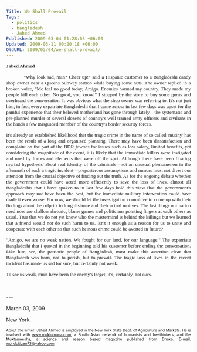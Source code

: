 ```yaml
---
Title: We Shall Prevail
Tags:
  - politics
  - bangladesh
  - Jahed Ahmed
Published: 2009-03-04 01:28:03 +06:00
Updated: 2009-03-11 00:20:18 +06:00
OldURL: 2009/03/04/we-shall-prevail/
---
```


<p class="MsoNormal" style="text-align: justify;"><span style="font-size: 10pt; font-family: Verdana;"><strong>Jahed Ahmed</strong></span></p>
<p class="MsoNormal" style="text-align: justify; text-indent: 0.5in;"><span style="font-size: 10pt; font-family: Verdana;">"Why look sad, man? Cheer up!" said a Hispanic customer to a Bangladeshi candy shop owner near a Queens Subway station while buying some nuts. The owner replied in a broken voice, "Me feel no good today, Amigo. Enemies harmed my country. They made my people kill each other. No good, you know!" I stopped by the store to buy some gums and overheard the conversation. It was obvious what the shop owner was referring to. It's not just him, in fact, every expatriate Bangladeshi that I came across in last few days was upset for the painful experience that their beloved motherland has gone through lately—the systematic and pre-planned murder of several dozens of country's well trained army officers and civilians in the hands a few misguided member of the country's border security forces.</span></p>
<p class="MsoNormal" style="text-align: justify;"><span style="font-size: 10pt; font-family: Verdana;">It's already an established likelihood that the tragic crime in the name of so called 'mutiny' has been the result of a long and organized planning. There may have been dissatisfaction and complaint on the part of the BDR <em>jawans</em> for issues such as low salary, limited benefits, yet considering the magnitude of the event, it is likely that the immediate killers were instigated and used by forces and elements that were off the spot. Although there have been floating myriad hypothesis' about real identity of the criminals—not an unusual phenomenon in the aftermath of such a tragic incident—preposterous assumptions and rumors must not divert our attention from the crucial objective of finding out the truth. As for the ongoing debate whether the government could have acted more efficiently to save the loss of lives, almost all Bangladeshis that I have spoken to in last few days hold this view that the government's approach may not have been the best, but the immediate military intervention could have made it even worse. For now, we should let the investigation committee to come up with their findings about the culprits in long distance and their actual motives. The last things our nation need now are shallow rhetoric, blame games and politicians pointing fingers at each others as usual. True that we do not yet know who the mastermind is behind the killings but we learned that a friend would not do such harm to us. Isn't it enough as a reason for us to unite and cooperate with each other so that such heinous crime could be averted in future?</span></p>
<p class="MsoNormal" style="text-align: justify;"><span style="font-size: 10pt; font-family: Verdana;">"Amigo, we are no weak nation. We fought for our land, for our language." The expatriate Bangladeshi that I quoted in the beginning told his customer before ending the conversation. Like him, we, the patriotic people of Bangladesh, must make this assertion clear that Bangladesh was born, not to perish, but to prevail. The tragic loss of lives in the recent incident has made us sad for sure, but certainly not weak.</span></p>
<p class="MsoNormal" style="text-align: justify;"><span style="font-size: 10pt; font-family: Verdana;">To see us weak, must have been the enemy's target; it's, certainly, not ours.</span></p>
<p class="MsoNormal"> </p>

<p class="MsoNormal" style="text-align: justify;">
<p class="MsoNormal" style="text-align: justify;">---</p>

<p class="MsoNormal" style="text-align: justify;">
<p class="MsoNormal" style="text-align: justify;">March 03, 2009</p>
<p class="MsoNormal" style="text-align: justify;">New York.</p>

<p class="MsoNormal" style="text-align: justify;">
<p class="MsoNormal" style="text-align: justify;"><span style="font-size: 8pt;"><span style="font-size: x-small;">About the writer: Jahed Ahmed is employed in the New York State Dept. of Agriculture and Markets. He is involved </span><span style="color: black;"><span style="font-size: x-small;">with <a rel="nofollow" href="https://muktomona.com/" target="_blank"><span style="color: black;">www.muktomona.com</span></a>, a South Asian network of humanists and freethinkers, and the Muktanwesha, a science and reason based magazine published from Dhaka. E-mail: <a rel="nofollow" href="mailto:worldcitizen73@yahoo.com" target="_blank"><span style="color: black;">worldcitizen73@yahoo.com</span></a></span></span></span></p>
